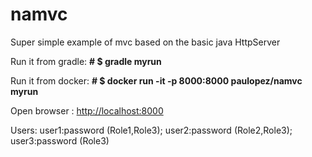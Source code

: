 # namvc

Super simple example of mvc based on the basic java HttpServer

<p>Run it from gradle: <b># $ gradle myrun</b></p>
<p>Run it from docker: <b># $ docker run -it -p 8000:8000 paulopez/namvc myrun</b></p>

<p>Open browser : <a href="http://localhost:8000">http://localhost:8000</a></p>

<p>Users: user1:password (Role1,Role3); user2:password (Role2,Role3); user3:password (Role3)</p>
